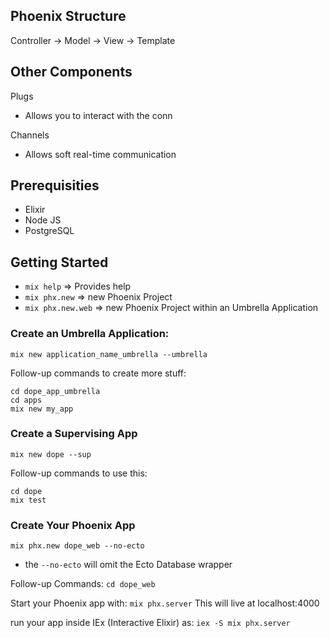 ## Phoenix Structure

Controller -> Model -> View -> Template

## Other Components
Plugs
- Allows you to interact with the conn

Channels
- Allows soft real-time communication

## Prerequisities
- Elixir
- Node JS
- PostgreSQL

## Getting Started

- `mix help` => Provides help
- `mix phx.new` => new Phoenix Project
- `mix phx.new.web` => new Phoenix Project within an Umbrella Application

### Create an Umbrella Application:
`mix new application_name_umbrella --umbrella`

Follow-up commands to create more stuff:
```
cd dope_app_umbrella
cd apps
mix new my_app
```
### Create a Supervising App
`mix new dope --sup`

Follow-up commands to use this:
```
cd dope
mix test
```

### Create Your Phoenix App
`mix phx.new dope_web --no-ecto`
- the `--no-ecto` will omit the Ecto Database wrapper

Follow-up Commands:
`cd dope_web`

Start your Phoenix app with:
`mix phx.server`
This will live at localhost:4000

run your app inside IEx (Interactive Elixir) as:
`iex -S mix phx.server`

